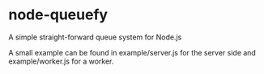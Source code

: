 node-queuefy
============

A simple straight-forward queue system for Node.js

A small example can be found in example/server.js for the server side and example/worker.js for a worker.
